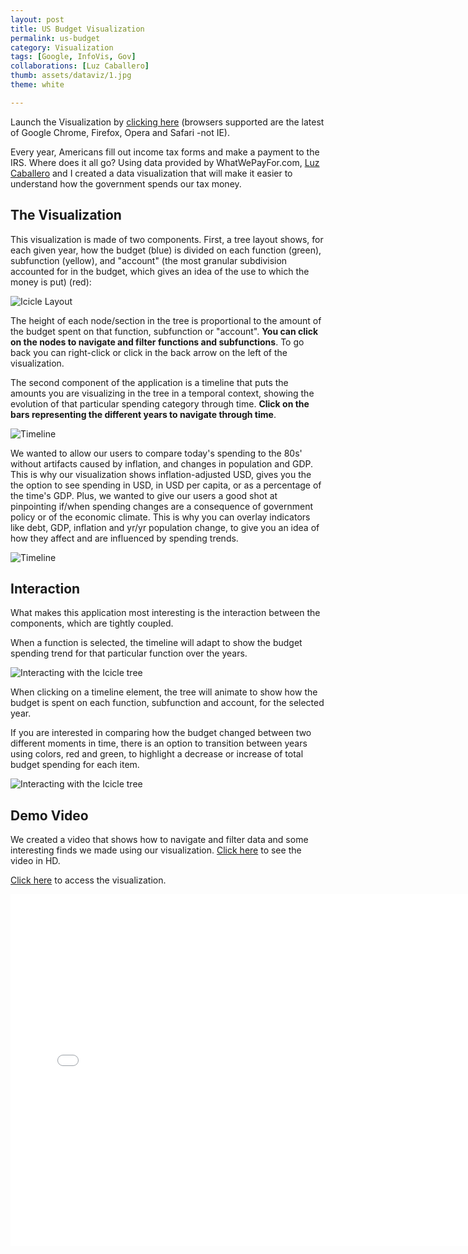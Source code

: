 ```yaml
---
layout: post
title: US Budget Visualization
permalink: us-budget
category: Visualization
tags: [Google, InfoVis, Gov]
collaborations: [Luz Caballero]
thumb: assets/dataviz/1.jpg
theme: white

---
```


Launch the Visualization by [clicking here](http://blog.thejit.org/assets/dataviz/index.html)
(browsers supported are the latest of Google Chrome, Firefox, Opera and
Safari -not IE).

Every year, Americans fill out income tax forms and make a payment to the IRS.
Where does it all go? Using data provided by WhatWePayFor.com, [Luz Caballero](http://uxnerd.com/) and I created a data visualization
that will make it easier to understand how the government spends our tax money.

## The Visualization

This visualization is made of two components. First, a tree layout shows, for each given year,
how the budget (blue) is divided on each function (green), subfunction (yellow), and "account"
(the most granular subdivision accounted for in the budget, which gives an idea of the
use to which the money is put) (red):

![Icicle Layout](/assets/dataviz/icicle.png)

The height of each node/section in the tree is proportional to the amount of the
budget spent on that function, subfunction or "account". **You can click on the nodes
to navigate and filter functions and subfunctions**. To go back you can right-click or
click in the back arrow on the left of the visualization.

The second component of the application is a timeline that puts the amounts you are
visualizing in the tree in a temporal context, showing the evolution of that particular
spending category through time. **Click on the bars representing the different years to navigate
through time**.

![Timeline](/assets/dataviz/timeline.png)

We wanted to allow our users to compare today's
spending to the 80s' without artifacts caused by inflation, and changes in population and GDP.
This is why our visualization shows inflation-adjusted USD, gives you the the option to see
spending in USD, in USD per capita, or as a percentage of the time's GDP. Plus, we wanted to give
our users a good shot at pinpointing if/when spending changes are a
consequence of government policy or of the economic climate. This is why you can overlay
indicators like debt, GDP, inflation and yr/yr population change, to give you an idea of how they
affect and are influenced by spending trends.

![Timeline](/assets/dataviz/timeline-debt.png)

## Interaction

What makes this application most interesting is the interaction between the components, which
are tightly coupled.

When a function is selected, the timeline will adapt to show the budget
spending trend for that particular function over the years.

![Interacting with the Icicle tree](/assets/dataviz/timeline2.png)

When clicking on a timeline element, the tree will animate to show
how the budget is spent on each function, subfunction and account, for the
selected year.

If you are interested in comparing how the budget changed between two different
moments in time, there is an option to transition between years using colors, red and green,
to highlight a decrease or increase of total budget spending for each item.

![Interacting with the Icicle tree](/assets/dataviz/icicle2.png)


## Demo Video

We created a video that shows how to navigate and filter data and some interesting finds we made
using our visualization. [Click here](http://www.youtube.com/watch?v=WUtwn7wB9Hs&hd=1) to see the video in HD.

[Click here](http://blog.thejit.org/assets/dataviz/) to access the visualization.


<iframe width="750" height="563" src="//www.youtube.com/embed/WUtwn7wB9Hs?rel=0&amp;controls=0&amp;showinfo=0" frameborder="0" allowfullscreen="true">
</iframe>

